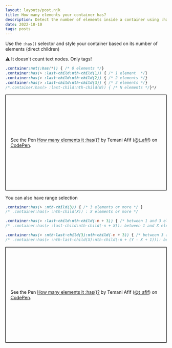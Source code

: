 ```yaml
---
layout: layouts/post.njk
title: How many elements your container has?
description: Detect the number of elements inside a container using :has() selector
date: 2022-10-10
tags: posts
---
```


Use the `:has()` selector and style your container based on its number of elements (direct children)

⚠️ It doesn't count text nodes. Only tags!

```css
.container:not(:has(*)) { /* 0 elements */}
.container:has(> :last-child:nth-child(1)) { /* 1 element  */}
.container:has(> :last-child:nth-child(2)) { /* 2 elements */}
.container:has(> :last-child:nth-child(3)) { /* 3 elements */}
/*.container:has(> :last-child:nth-child(N)) { /* N elements */}*/
```

<p class="codepen" data-height="300" data-default-tab="result" data-slug-hash="ZEomRYP" data-preview="true" data-user="t_afif" style="height: 300px; box-sizing: border-box; display: flex; align-items: center; justify-content: center; border: 2px solid; margin: 1em 0; padding: 1em;">
  <span>See the Pen <a href="https://codepen.io/t_afif/pen/ZEomRYP">
  How many elements it :has()?</a> by Temani Afif (<a href="https://codepen.io/t_afif">@t_afif</a>)
  on <a href="https://codepen.io">CodePen</a>.</span>
</p>

You can also have range selection

```css
.container:has(> :nth-child(3)) { /* 3 elements or more */ }
/* .container:has(> :nth-child(X)) : X elements or more */

.container:has(> :last-child:nth-child(-n + 3)) { /* between 1 and 3 elements */}
/* .container:has(> :last-child:nth-child(-n + X)): between 1 and X elements */

.container:has(> :nth-last-child(3):nth-child(-n + 3)) { /* between 3 and 5 elements */}
/* .container:has(> :nth-last-child(X):nth-child(-n + (Y - X + 1))): between X and Y elements */
```

<p class="codepen" data-height="300" data-default-tab="result" data-slug-hash="oNVJVJq" data-preview="true" data-user="t_afif" style="height: 300px; box-sizing: border-box; display: flex; align-items: center; justify-content: center; border: 2px solid; margin: 1em 0; padding: 1em;">
  <span>See the Pen <a href="https://codepen.io/t_afif/pen/oNVJVJq">
  How many elements it :has()?</a> by Temani Afif (<a href="https://codepen.io/t_afif">@t_afif</a>)
  on <a href="https://codepen.io">CodePen</a>.</span>
</p>
<script async src="https://cpwebassets.codepen.io/assets/embed/ei.js"></script>